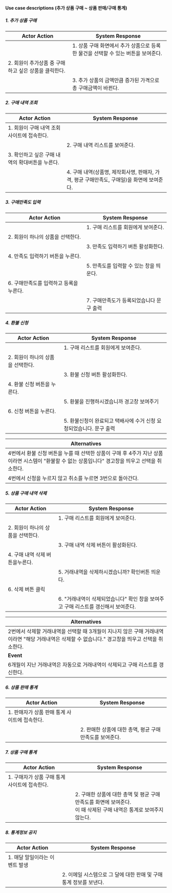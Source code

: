#### Use case descriptions (추가 상품 구매 ~ 상품 판매/구매 통계)

##### 1. 추가 상품 구매

| Actor Action                                         | System Response                                              |
| ---------------------------------------------------- | ------------------------------------------------------------ |
|                                                      | 1. 상품 구매 화면에서 추가 상품으로 등록한 물건을 선택할 수 있는 버튼을 보여준다. |
| 2. 회원이 추가상품 중 구매하고 싶은 상품을 클릭한다. |                                                              |
|                                                      | 3. 추가 상품의 금액만큼 증가된 가격으로 총 구매금액이 바뀐다. |

##### 2. 구매 내역 조회

| Actor Action                                    | System Response                                              |
| ----------------------------------------------- | ------------------------------------------------------------ |
| 1. 회원이 구매 내역 조회 사이트에 접속한다.     |                                                              |
|                                                 | 2. 구매 내역 리스트를 보여준다.                              |
| 3. 확인하고 싶은 구매 내역의 확대버튼을 누른다. |                                                              |
|                                                 | 4. 구매 내역(상품명, 제작회사명, 판매자, 가격, 평균 구매만족도, 구매일)을 화면에 보여준다. |

##### 3. 구매만족도 입력

| Actor Action                            | System Response                          |
| --------------------------------------- | ---------------------------------------- |
|                                         | 1. 구매 리스트를 회원에게 보여준다.      |
| 2. 회원이 하나의 상품을 선택한다.       |                                          |
|                                         | 3. 만족도 입력하기 버튼 활성화한다.      |
| 4. 만족도 입력하기 버튼을 누른다.       |                                          |
|                                         | 5. 만족도를 입력할 수 있는 창을 띄운다.  |
| 6. 구매만족도를 입력하고 등록을 누른다. |                                          |
|                                         | 7. 구매만족도가 등록되었습니다 문구 출력 |

##### 4. 환불 신청

| Actor Action                      | System Response                                              |
| --------------------------------- | ------------------------------------------------------------ |
|                                   | 1. 구매 리스트를 회원에게 보여준다.                          |
| 2. 회원이 하나의 상품을 선택한다. |                                                              |
|                                   | 3. 환불 신청 버튼 활성화한다.                                |
| 4. 환불 신청 버튼을 누른다.       |                                                              |
|                                   | 5. 환불을 진행하시겠습니까 경고창 보여주기                   |
| 6. 신청 버튼을 누른다.            |                                                              |
|                                   | 5. 환불신청이 완료되고 택배사에 수거 신청 요청되었습니다. 문구 출력 |

| Alternatives                                                 |
| ------------------------------------------------------------ |
| 4번에서 환불 신청 버튼을 누를 때 선택한 상품이 구매 후 4주가 지난 상품이라면 시스템이 "환불할 수 없는 상품입니다" 경고창을 띄우고 선택을 취소한다. |
| 4번에서 신청을 누르지 않고 취소를 누르면 3번으로 돌아간다.   |

##### 5. 상품 구매 내역 삭제

| Actor Action                      | System Response                                              |
| --------------------------------- | ------------------------------------------------------------ |
|                                   | 1. 구매 리스트를 회원에게 보여준다.                          |
| 2. 회원이 하나의 상품을 선택한다. |                                                              |
|                                   | 3. 구매 내역 삭제 버튼이 활성화된다.                         |
| 4. 구매 내역 삭제 버튼을누른다.   |                                                              |
|                                   | 5. 거래내역을 삭제하시겠습니까? 확인버튼 띄운다.             |
| 6. 삭제 버튼 클릭                 |                                                              |
|                                   | 6. "거래내역이 삭제되었습니다" 확인 창을 보여주고 구매 리스트를 갱신해서 보여준다. |

| Alternatives                                                 |
| ------------------------------------------------------------ |
| 2번에서 삭제할 거래내역을 선택할 때 3개월이 지나지 않은 구매 거래내역이라면 "해당 거래내역은 삭제할 수 없습니다." 경고창을 띄우고 선택을 취소한다. |
| **Event**                                                    |
| 6개월이 지난 거래내역은 자동으로 거래내역이 삭제되고 구매 리스트를 갱신한다. |

##### 6. 상품 판매 통계

| Actor Action                                  | System Response                                         |
| --------------------------------------------- | ------------------------------------------------------- |
| 1. 판매자가 상품 판매 통계 사이트에 접속한다. |                                                         |
|                                               | 2. 판매한 상품에 대한 총액, 평균 구매만족도를 보여준다. |

##### 7. 상품 구매 통계

| Actor Action                                  | System Response                                              |
| --------------------------------------------- | ------------------------------------------------------------ |
| 1. 구매자가 상품 구매 통계 사이트에 접속한다. |                                                              |
|                                               | 2. 구매한 상품에 대한 총액 및 평균 구매만족도를 화면에 보여준다.<br/>이 때 삭제된 구매 내역은 통계로 보여주지 않는다. |

##### 8. 통계정보 공지

| Actor Action                   | System Response                                              |
| ------------------------------ | ------------------------------------------------------------ |
| 1. 매달 말일이라는 이벤트 발생 |                                                              |
|                                | 2. 이메일 시스템으로 그 달에 대한 판매 및 구매 통계 정보를 보낸다. |